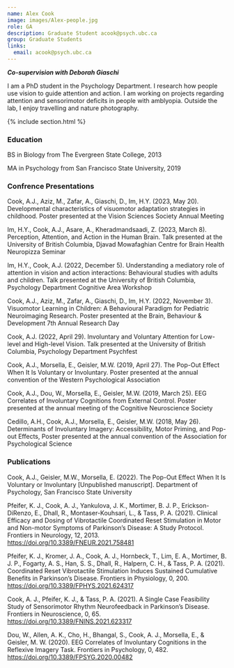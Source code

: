 ```yaml
---
name: Alex Cook
image: images/Alex-people.jpg
role: GA 
description: Graduate Student acook@psych.ubc.ca
group: Graduate Students
links:
  email: acook@psych.ubc.ca
---
```


***Co-supervision with Deborah Giaschi***

I am a PhD student in the Psychology Department. I research how people use vision to guide attention and action. I am working on projects regarding attention and sensorimotor deficits in people with amblyopia. Outside the lab, I enjoy travelling and nature photography. 

{% include section.html %}
### Education
BS in Biology from The Evergreen State College, 2013

MA in Psychology from San Francisco State University, 2019
<br>
 
### Confrence Presentations
Cook, A.J., Aziz, M., Zafar, A., Giaschi, D., Im, H.Y. (2023, May 20). Developmental characteristics of visuomotor adaptation strategies in childhood. Poster presented at the Vision Sciences Society Annual Meeting

Im, H.Y., Cook, A.J., Asare, A., Kheradmandsaadi, Z. (2023, March 8). Perception, Attention, and Action in the Human Brain. Talk presented at the University of British Columbia, Djavad Mowafaghian Centre for Brain Health Neuropizza Seminar 

Im, H.Y., Cook, A.J. (2022, December 5). Understanding a mediatory role of attention in vision and action interactions: Behavioural studies with adults and children. Talk presented at the University of British Columbia, Psychology Department Cognitive Area Workshop 

Cook, A.J., Aziz, M., Zafar, A., Giaschi, D., Im, H.Y. (2022, November 3). Visuomotor Learning in Children: A Behavioural Paradigm for Pediatric Neuroimaging Research. Poster presented at the Brain, Behaviour & Development 7th Annual Research Day 

Cook, A.J. (2022, April 29). Involuntary and Voluntary Attention for Low-level and High-level Vision. Talk presented at the University of British Columbia, Psychology Department Psychfest

Cook, A.J., Morsella, E., Geisler, M.W. (2019, April 27). The Pop-Out Effect When It Is Voluntary or Involuntary. Poster presented at the annual convention of the Western Psychological Association 

Cook, A.J., Dou, W., Morsella, E., Geisler, M.W. (2019, March 25). EEG Correlates of Involuntary Cognitions from External Control. Poster presented at the annual meeting of the Cognitive Neuroscience Society

Cedillo, A.H., Cook, A.J., Morsella, E., Geisler, M.W. (2018, May 26). Determinants of Involuntary Imagery: Accessibility, Motor Priming, and Pop-out Effects, Poster presented at the annual convention of the Association for Psychological Science 
<br>
 
### Publications 
Cook, A.J., Geisler, M.W., Morsella, E. (2022). The Pop-Out Effect When It Is Voluntary or Involuntary [Unpublished manuscript]. Department of Psychology, San Francisco State University 

Pfeifer, K. J., Cook, A. J., Yankulova, J. K., Mortimer, B. J. P., Erickson-DiRenzo, E., Dhall, R., Montaser-Kouhsari, L., & Tass, P. A. (2021). Clinical Efficacy and Dosing of Vibrotactile Coordinated Reset Stimulation in Motor and Non-motor Symptoms of Parkinson’s Disease: A Study Protocol. Frontiers in Neurology, 12, 2013. https://doi.org/10.3389/FNEUR.2021.758481

Pfeifer, K. J., Kromer, J. A., Cook, A. J., Hornbeck, T., Lim, E. A., Mortimer, B. J. P., Fogarty, A. S., Han, S. S., Dhall, R., Halpern, C. H., & Tass, P. A. (2021). Coordinated Reset Vibrotactile Stimulation Induces Sustained Cumulative Benefits in Parkinson’s Disease. Frontiers in Physiology, 0, 200. https://doi.org/10.3389/FPHYS.2021.624317 

Cook, A. J., Pfeifer, K. J., & Tass, P. A. (2021). A Single Case Feasibility Study of Sensorimotor Rhythm Neurofeedback in Parkinson’s Disease. Frontiers in Neuroscience, 0, 65. https://doi.org/10.3389/FNINS.2021.623317 

Dou, W., Allen, A. K., Cho, H., Bhangal, S., Cook, A. J., Morsella, E., & Geisler, M. W. (2020). EEG Correlates of Involuntary Cognitions in the Reflexive Imagery Task. Frontiers in Psychology, 0, 482. https://doi.org/10.3389/FPSYG.2020.00482

